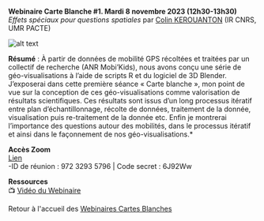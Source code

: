 **Webinaire Carte Blanche #1. Mardi 8 novembre 2023 (12h30-13h30)** </br>
_Effets spéciaux pour questions spatiales_ par [Colin KEROUANTON](https://colinkerouanton.netlify.app/) (IR CNRS, UMR PACTE) </br>

![alt text](https://raw.githubusercontent.com/magisAR9/webinaires/main/affiche_webinaire_kerouanton.png)

**Résumé** : À partir de données de mobilité GPS récoltées et traitées par un collectif de recherche (ANR Mobi’Kids), nous avons conçu une série de géo-visualisations à l’aide de scripts R et du logiciel de 3D Blender. J’exposerai dans cette première séance « Carte blanche », mon point de vue sur la conception de ces géo-visualisations comme valorisation de résultats scientifiques. Ces résultats sont issus d’un long processus itératif entre plan d’échantillonnage, récolte de données, traitement de la donnée, visualisation puis re-traitement de la donnée etc. Enfin je montrerai l’importance des questions autour des mobilités, dans le processus itératif et ainsi dans le façonnement de nos géo-visualisations.*

**Accès Zoom** </br>
[Lien](https://cnrs.zoom.us/j/97232935796?pwd=UnhxWFlBKytoWmtFampWcVpkZGlDQT09) </br>
-ID de réunion : 972 3293 5796 | Code secret : 6J92Ww </br>

**Ressources** </br>
📺 [Vidéo du Webinaire](https://pewflix.com/w/2zEZTPx5BGJafRNCR4Pu3Z) </br>

Retour à l'accueil des [Webinaires Cartes Blanches](https://github.com/magisAR9/webinaires)
